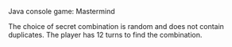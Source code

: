 Java console game: Mastermind

The choice of secret combination is random and does not contain duplicates. The player has 12 turns to find the combination.
